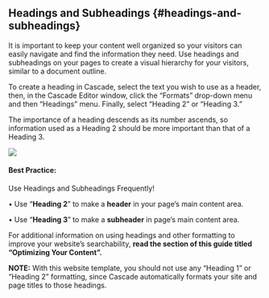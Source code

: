 ## Headings and Subheadings {#headings-and-subheadings}

It is important to keep your content well organized so your visitors can easily navigate and find the information they need. Use headings and subheadings on your pages to create a visual hierarchy for your visitors, similar to a document outline.

To create a heading in Cascade, select the text you wish to use as a header, then, in the Cascade Editor window, click the “Formats” drop-down menu and then “Headings” menu. Finally, select “Heading 2” or “Heading 3.”

The importance of a heading descends as its number ascends, so information used as a Heading 2 should be more important than that of a Heading 3.

![](https://northwestern-engineering.gitbooks.io/main-mccormick-site/content/assets/52.png)

#### Best Practice:

Use Headings and Subheadings Frequently!

• Use “**Heading 2**” to make a **header** in your page’s main content area.

• Use “**Heading 3**” to make a **subheader** in page’s main content area.

For additional information on using headings and other formatting to improve your website’s searchability, **read the section of this guide titled “Optimizing Your Content”.**

**NOTE:** With this website template, you should not use any “Heading 1” or “Heading 2” formatting, since Cascade automatically formats your site and page titles to those headings.

